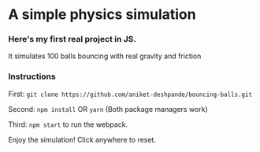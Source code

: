 # A simple physics simulation

### Here's my first real project in JS.
It simulates 100 balls bouncing with real gravity and friction

### Instructions
First: `git clone https://github.com/aniket-deshpande/bouncing-balls.git`

Second: `npm install` OR `yarn` (Both package managers work)

Third: `npm start` to run the webpack.

Enjoy the simulation! Click anywhere to reset.

